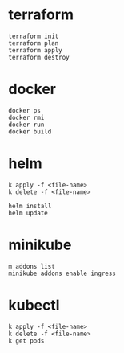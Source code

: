 # terraform
```
terraform init
terraform plan
terraform apply
terraform destroy
```
# docker
```
docker ps
docker rmi
docker run
docker build
```
# helm
```
k apply -f <file-name>
k delete -f <file-name>

helm install
helm update

```
# minikube
```
m addons list
minikube addons enable ingress

```
# kubectl
```
k apply -f <file-name>
k delete -f <file-name>
k get pods
```
